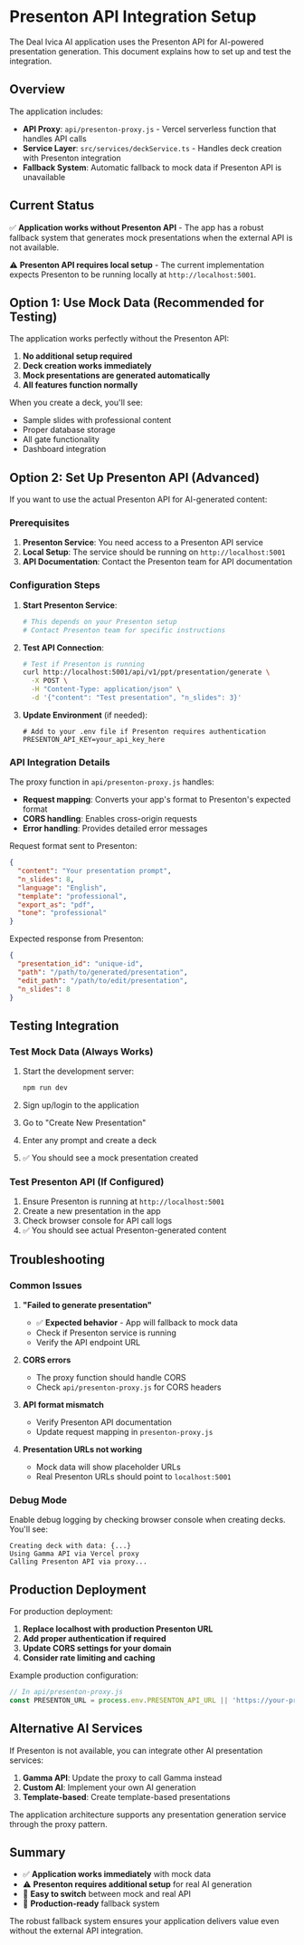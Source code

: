 # Presenton API Integration Setup

The Deal Ivica AI application uses the Presenton API for AI-powered presentation generation. This document explains how to set up and test the integration.

## Overview

The application includes:
- **API Proxy**: `api/presenton-proxy.js` - Vercel serverless function that handles API calls
- **Service Layer**: `src/services/deckService.ts` - Handles deck creation with Presenton integration
- **Fallback System**: Automatic fallback to mock data if Presenton API is unavailable

## Current Status

✅ **Application works without Presenton API** - The app has a robust fallback system that generates mock presentations when the external API is not available.

⚠️ **Presenton API requires local setup** - The current implementation expects Presenton to be running locally at `http://localhost:5001`.

## Option 1: Use Mock Data (Recommended for Testing)

The application works perfectly without the Presenton API:

1. **No additional setup required**
2. **Deck creation works immediately**
3. **Mock presentations are generated automatically**
4. **All features function normally**

When you create a deck, you'll see:
- Sample slides with professional content
- Proper database storage
- All gate functionality
- Dashboard integration

## Option 2: Set Up Presenton API (Advanced)

If you want to use the actual Presenton API for AI-generated content:

### Prerequisites

1. **Presenton Service**: You need access to a Presenton API service
2. **Local Setup**: The service should be running on `http://localhost:5001`
3. **API Documentation**: Contact the Presenton team for API documentation

### Configuration Steps

1. **Start Presenton Service**:
   ```bash
   # This depends on your Presenton setup
   # Contact Presenton team for specific instructions
   ```

2. **Test API Connection**:
   ```bash
   # Test if Presenton is running
   curl http://localhost:5001/api/v1/ppt/presentation/generate \
     -X POST \
     -H "Content-Type: application/json" \
     -d '{"content": "Test presentation", "n_slides": 3}'
   ```

3. **Update Environment** (if needed):
   ```env
   # Add to your .env file if Presenton requires authentication
   PRESENTON_API_KEY=your_api_key_here
   ```

### API Integration Details

The proxy function in `api/presenton-proxy.js` handles:
- **Request mapping**: Converts your app's format to Presenton's expected format
- **CORS handling**: Enables cross-origin requests
- **Error handling**: Provides detailed error messages

Request format sent to Presenton:
```json
{
  "content": "Your presentation prompt",
  "n_slides": 8,
  "language": "English",
  "template": "professional",
  "export_as": "pdf",
  "tone": "professional"
}
```

Expected response from Presenton:
```json
{
  "presentation_id": "unique-id",
  "path": "/path/to/generated/presentation",
  "edit_path": "/path/to/edit/presentation",
  "n_slides": 8
}
```

## Testing Integration

### Test Mock Data (Always Works)

1. Start the development server:
   ```bash
   npm run dev
   ```

2. Sign up/login to the application
3. Go to "Create New Presentation"
4. Enter any prompt and create a deck
5. ✅ You should see a mock presentation created

### Test Presenton API (If Configured)

1. Ensure Presenton is running at `http://localhost:5001`
2. Create a new presentation in the app
3. Check browser console for API call logs
4. ✅ You should see actual Presenton-generated content

## Troubleshooting

### Common Issues

1. **"Failed to generate presentation"**
   - ✅ **Expected behavior** - App will fallback to mock data
   - Check if Presenton service is running
   - Verify the API endpoint URL

2. **CORS errors**
   - The proxy function should handle CORS
   - Check `api/presenton-proxy.js` for CORS headers

3. **API format mismatch**
   - Verify Presenton API documentation
   - Update request mapping in `presenton-proxy.js`

4. **Presentation URLs not working**
   - Mock data will show placeholder URLs
   - Real Presenton URLs should point to `localhost:5001`

### Debug Mode

Enable debug logging by checking browser console when creating decks. You'll see:
```
Creating deck with data: {...}
Using Gamma API via Vercel proxy
Calling Presenton API via proxy...
```

## Production Deployment

For production deployment:

1. **Replace localhost with production Presenton URL**
2. **Add proper authentication if required**
3. **Update CORS settings for your domain**
4. **Consider rate limiting and caching**

Example production configuration:
```javascript
// In api/presenton-proxy.js
const PRESENTON_URL = process.env.PRESENTON_API_URL || 'https://your-presenton-instance.com';
```

## Alternative AI Services

If Presenton is not available, you can integrate other AI presentation services:

1. **Gamma API**: Update the proxy to call Gamma instead
2. **Custom AI**: Implement your own AI generation
3. **Template-based**: Create template-based presentations

The application architecture supports any presentation generation service through the proxy pattern.

## Summary

- ✅ **Application works immediately** with mock data
- ⚠️ **Presenton requires additional setup** for real AI generation
- 🔄 **Easy to switch** between mock and real API
- 🚀 **Production-ready** fallback system

The robust fallback system ensures your application delivers value even without the external API integration.